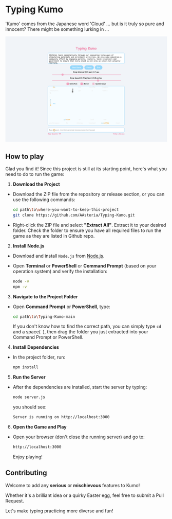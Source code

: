 # Typing Kumo

'Kumo' comes from the Japanese word 'Cloud' ... but is it truly so pure and innocent?
There might be something lurking in ...

![Kumo Demo](resources/kumo-demo.png)

##  How to play

Glad you find it! Since this project is still at its starting point,
here's what you need to do to run the game:

1.  **Download the Project**

- Download the ZIP file from the repository or release section, or you can use the following commands:
	```bash
	cd path\to\where-you-want-to-keep-this-project
	git clone https://github.com/AAsteria/Typing-Kumo.git
	```

- Right-click the ZIP file and select **"Extract All"**. Extract it to your desired folder. Check the folder to ensure you have all required files to run the game as they are listed in Github repo.

2.  **Install Node.js**

- Download and install `Node.js` from [Node.js](https://nodejs.org).

- Open **Terminal** or **PowerShell** or **Command Prompt** (based on your operation system) and verify the installation:

	```bash
	node -v
	npm -v
	```
3.  **Navigate to the Project Folder**
- Open **Command Prompt** or **PowerShell**, type:

	```bash
	cd path\to\Typing-Kumo-main
	```
	 If you don't know how to find the correct path, you can simply type `cd` and a space(` `), then drag the folder you just extracted into your Command Prompt or PowerShell.

4. **Install Dependencies**
- In the project folder, run:
	```bash
	npm install
	```
5. **Run the Server**  
- After the dependencies are installed, start the server by typing:

	```bash
	node server.js
	```
	 you should see: 
	 ```bash
	 Server is running on http://localhost:3000
   ```
6. **Open the Game and Play**
- Open your browser (don't close the running server) and go to:
	```bash
	http://localhost:3000
	```
  Enjoy playing!

##  Contributing

Welcome to add any **serious** or **mischievous** features to Kumo!

Whether it's a brilliant idea or a quirky Easter egg, feel free to submit a Pull Request.

Let's make typing practicing more diverse and fun!
